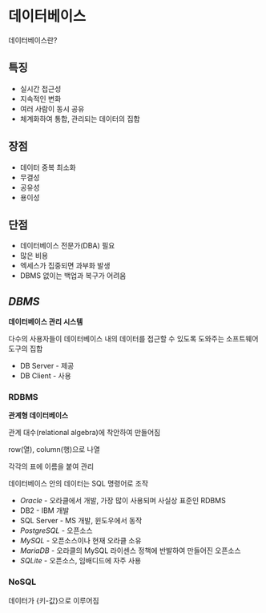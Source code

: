 # 데이터베이스
데이터베이스란?
## 특징
- 실시간 접근성
- 지속적인 변화
- 여러 사람이 동시 공유
- 체계화하여 통합, 관리되는 데이터의 집합
## 장점
- 데이터 중복 최소화
- 무결성
- 공유성
- 용이성
## 단점
- 데이터베이스 전문가(DBA) 필요
- 많은 비용
- 엑세스가 집중되면 과부화 발생
- DBMS 없이는 백업과 복구가 어려움
## *DBMS*
**데이터베이스 관리 시스템**

다수의 사용자들이 데이터베이스 내의 데이터를 접근할 수 있도록 도와주는 소프트웨어 도구의 집합
- DB Server - 제공
- DB Client - 사용
### RDBMS
**관계형 데이터베이스**

관계 대수(relational algebra)에 착안하여 만들어짐

row(열), column(행)으로 나열

각각의 표에 이름을 붙여 관리

데이터베이스 안의 데이터는 SQL 명령어로 조작

- *Oracle* - 오라클에서 개발, 가장 많이 사용되며 사실상 표준인 RDBMS
- DB2 - IBM 개발
- SQL Server - MS 개발, 윈도우에서 동작
- *PostgreSQL* - 오픈소스
- *MySQL* - 오픈소스이나 현재 오라클 소유
- *MariaDB* - 오라클의 MySQL 라이센스 정책에 반발하여 만들어진 오픈소스
- *SQLite* - 오픈소스, 임배디드에 자주 사용
### NoSQL
데이터가 {키-값}으로 이루어짐
